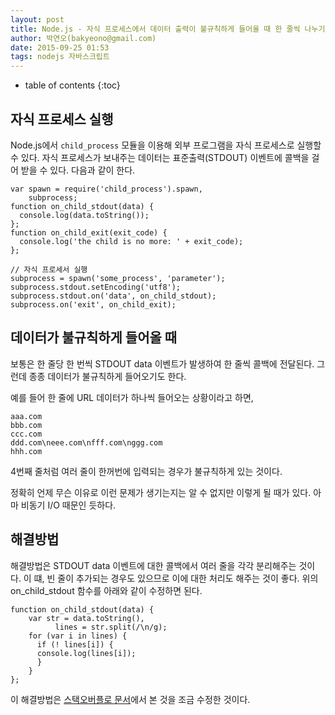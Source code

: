```yaml
---
layout: post
title: Node.js - 자식 프로세스에서 데이터 출력이 불규칙하게 들어올 때 한 줄씩 나누기
author: 박연오(bakyeono@gmail.com)
date: 2015-09-25 01:53
tags: nodejs 자바스크립트
---
```

* table of contents
{:toc}

## 자식 프로세스 실행

Node.js에서 `child_process` 모듈을 이용해 외부 프로그램을 자식 프로세스로 실행할 수 있다. 자식 프로세스가 보내주는 데이터는 표준출력(STDOUT) 이벤트에 콜백을 걸어 받을 수 있다. 다음과 같이 한다.

    var spawn = require('child_process').spawn,
        subprocess;
    function on_child_stdout(data) {
      console.log(data.toString());
    };
    function on_child_exit(exit_code) {
      console.log('the child is no more: ' + exit_code);
    };
    
    // 자식 프로세서 실행
    subprocess = spawn('some_process', 'parameter');
    subprocess.stdout.setEncoding('utf8');
    subprocess.stdout.on('data', on_child_stdout);
    subprocess.on('exit', on_child_exit);

## 데이터가 불규칙하게 들어올 때

보통은 한 줄당 한 번씩 STDOUT data 이벤트가 발생하여 한 줄씩 콜백에 전달된다. 그런데 종종 데이터가 불규칙하게 들어오기도 한다.

예를 들어 한 줄에 URL 데이터가 하나씩 들어오는 상황이라고 하면,

    aaa.com
    bbb.com
    ccc.com
    ddd.com\neee.com\nfff.com\nggg.com
    hhh.com

4번째 줄처럼 여러 줄이 한꺼번에 입력되는 경우가 불규칙하게 있는 것이다.

정확히 언제 무슨 이유로 이런 문제가 생기는지는 알 수 없지만 이렇게 될 때가 있다. 아마 비동기 I/O 때문인 듯하다.

## 해결방법

해결방법은 STDOUT data 이벤트에 대한 콜백에서 여러 줄을 각각 분리해주는 것이다. 이 떄, 빈 줄이 추가되는 경우도 있으므로 이에 대한 처리도 해주는 것이 좋다. 위의 on_child_stdout 함수를 아래와 같이 수정하면 된다.

    function on_child_stdout(data) {
     	var str = data.toString(),
     		  lines = str.split(/\n/g);
    	for (var i in lines) {
    	  if (! lines[i]) {
          console.log(lines[i]);
    	  }
    	}
    };

이 해결방법은 [스택오버플로 문서](http://stackoverflow.com/questions/9781214/parse-output-of-spawned-node-js-child-process-line-by-line)에서 본 것을 조금 수정한 것이다.

